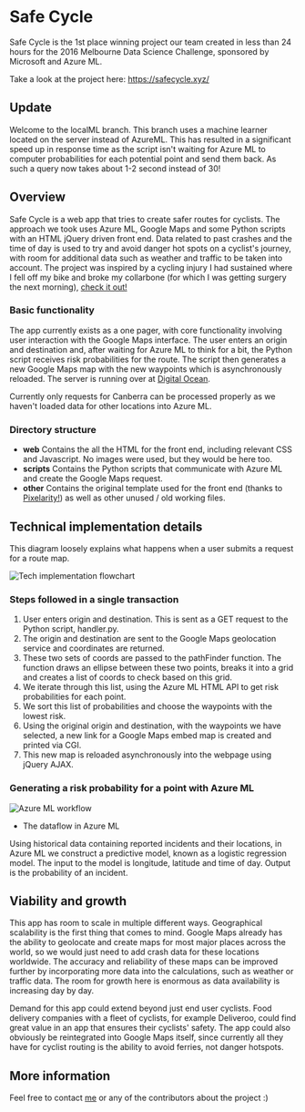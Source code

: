 # Safe Cycle
Safe Cycle is the 1st place winning project our team created in less than 24 hours for the 2016 Melbourne Data Science Challenge, sponsored by Microsoft and Azure ML.

Take a look at the project here: https://safecycle.xyz/

## Update
Welcome to the localML branch. This branch uses a machine learner located on the server instead of AzureML. This has resulted in a significant speed up in response time as the script isn't waiting for Azure ML to computer probabilities for each potential point and send them back. As such a query now takes about 1-2 second instead of 30!

## Overview
Safe Cycle is a web app that tries to create safer routes for cyclists. The approach we took uses Azure ML, Google Maps and some Python scripts with an HTML jQuery driven front end. Data related to past crashes and the time of day is used to try and avoid danger hot spots on a cyclist's journey, with room for additional data such as weather and traffic to be taken into account. The project was inspired by a cycling injury I had sustained where I fell off my bike and broke my collarbone (for which I was getting surgery the next morning), [check it out!](https://www.dropbox.com/sh/4ojal2l0ha7kf3r/AAC_VnPk-99WFY5O_PDhui3Da?dl=0)

### Basic functionality
The app currently exists as a one pager, with core functionality involving user interaction with the Google Maps interface. The user enters an origin and destination and, after waiting for Azure ML to think for a bit, the Python script receives risk probabilities for the route. The script then generates a new Google Maps map with the new waypoints which is asynchronously reloaded. The server is running over at [Digital Ocean](https://digitalocean.com).

Currently only requests for Canberra can be processed properly as we haven't loaded data for other locations into Azure ML.

### Directory structure
- **web** Contains the all the HTML for the front end, including relevant CSS and Javascript. No images were used, but they would be here too.
- **scripts** Contains the Python scripts that communicate with Azure ML and create the Google Maps request.
- **other** Contains the original template used for the front end (thanks to [Pixelarity!](https://pixelarity.com/)) as well as other unused / old working files.

## Technical implementation details
This diagram loosely explains what happens when a user submits a request for a route map.

![Tech implementation flowchart](https://dl.dropboxusercontent.com/s/enlhio7lhh5msob/2016-05-05%2009.47.01.jpg?dl=0)

### Steps followed in a single transaction

1. User enters origin and destination. This is sent as a GET request to the Python script, handler.py.
2. The origin and destination are sent to the Google Maps geolocation service and coordinates are returned.
3. These two sets of coords are passed to the pathFinder function. The function draws an ellipse between these two points, breaks it into a grid and creates a list of coords to check based on this grid.
4. We iterate through this list, using the Azure ML HTML API to get risk probabilities for each point.
5. We sort this list of probabilities and choose the waypoints with the lowest risk.
6. Using the original origin and destination, with the waypoints we have selected, a new link for a Google Maps embed map is created and printed via CGI.
7. This new map is reloaded asynchronously into the webpage using jQuery AJAX.

### Generating a risk probability for a point with Azure ML
![Azure ML workflow](https://dl.dropboxusercontent.com/s/6pucmwj12rvdpkc/2016-05-05%2009.59.36.jpg?dl=0)
- The dataflow in Azure ML

Using historical data containing reported incidents and their locations, in Azure ML we construct a predictive model, known as a logistic regression model. The input to the model is longitude, latitude and time of day. Output is the probability of an incident.

## Viability and growth
This app has room to scale in multiple different ways. Geographical scalability is the first thing that comes to mind. Google Maps already has the ability to geolocate and create maps for most major places across the world, so we would just need to add crash data for these locations worldwide. The accuracy and reliability of these maps can be improved further by incorporating more data into the calculations, such as weather or traffic data. The room for growth here is enormous as data availability is increasing day by day. 

Demand for this app could extend beyond just end user cyclists. Food delivery companies with a fleet of cyclists, for example Deliveroo, could find great value in an app that ensures their cyclists' safety. The app could also obviously be reintegrated into Google Maps itself, since currently all they have for cyclist routing is the ability to avoid ferries, not danger hotspots.

## More information
Feel free to contact [me](https://github.com/banool) or any of the contributors about the project :)
